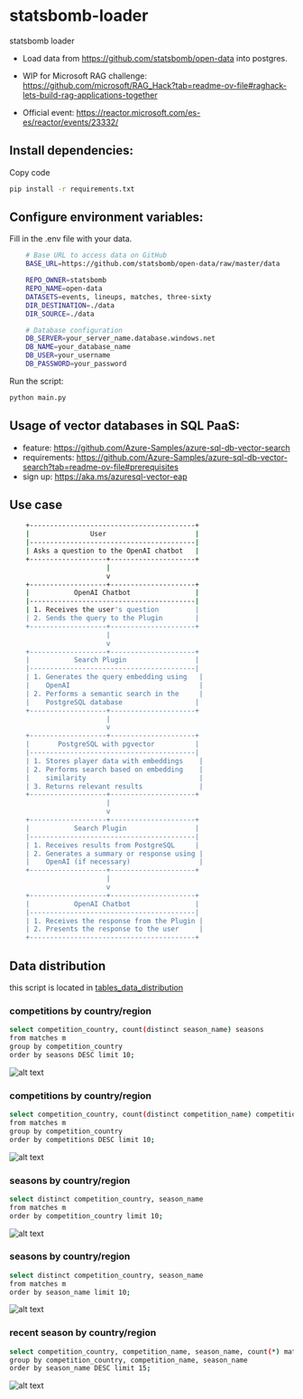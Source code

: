 # statsbomb-loader
statsbomb loader

- Load data from https://github.com/statsbomb/open-data into postgres.

- WIP for Microsoft RAG challenge:
https://github.com/microsoft/RAG_Hack?tab=readme-ov-file#raghack-lets-build-rag-applications-together

- Official event: https://reactor.microsoft.com/es-es/reactor/events/23332/


## Install dependencies:

Copy code
```bash
pip install -r requirements.txt
```

## Configure environment variables:

Fill in the .env file with your data.

```bash
    # Base URL to access data on GitHub
    BASE_URL=https://github.com/statsbomb/open-data/raw/master/data

    REPO_OWNER=statsbomb
    REPO_NAME=open-data
    DATASETS=events, lineups, matches, three-sixty
    DIR_DESTINATION=./data
    DIR_SOURCE=./data

    # Database configuration
    DB_SERVER=your_server_name.database.windows.net
    DB_NAME=your_database_name
    DB_USER=your_username
    DB_PASSWORD=your_password
```

Run the script:

```bash
python main.py
```


## Usage of vector databases in SQL PaaS:

- feature: https://github.com/Azure-Samples/azure-sql-db-vector-search
- requirements: https://github.com/Azure-Samples/azure-sql-db-vector-search?tab=readme-ov-file#prerequisites
- sign up: https://aka.ms/azuresql-vector-eap


## Use case

```bash
    +-----------------------------------------+
    |               User                      |
    |-----------------------------------------|
    | Asks a question to the OpenAI chatbot   |
    +-------------------+---------------------+
                        |
                        v
    +-------------------+---------------------+
    |           OpenAI Chatbot                |
    |-----------------------------------------|
    | 1. Receives the user's question         |
    | 2. Sends the query to the Plugin        |
    +-------------------+---------------------+
                        |
                        v
    +-------------------+---------------------+
    |           Search Plugin                 |
    |-----------------------------------------|
    | 1. Generates the query embedding using   |
    |    OpenAI                                |
    | 2. Performs a semantic search in the     |
    |    PostgreSQL database                  |
    +-------------------+---------------------+
                        |
                        v
    +-------------------+---------------------+
    |       PostgreSQL with pgvector          |
    |-----------------------------------------|
    | 1. Stores player data with embeddings    |
    | 2. Performs search based on embedding    |
    |    similarity                            |
    | 3. Returns relevant results              |
    +-------------------+---------------------+
                        |
                        v
    +-------------------+---------------------+
    |           Search Plugin                 |
    |-----------------------------------------|
    | 1. Receives results from PostgreSQL     |
    | 2. Generates a summary or response using |
    |    OpenAI (if necessary)                 |
    +-------------------+---------------------+
                        |
                        v
    +-------------------+---------------------+
    |           OpenAI Chatbot                |
    |-----------------------------------------|
    | 1. Receives the response from the Plugin |
    | 2. Presents the response to the user     |
    +-----------------------------------------+

```


## Data distribution

this script is located in [tables_data_distribution](.\postgres\tables_data_distribution.sql)


### competitions by country/region
```bash
select competition_country, count(distinct season_name) seasons
from matches m
group by competition_country
order by seasons DESC limit 10;
```

![alt text](images/image.png)

### competitions by country/region
```bash
select competition_country, count(distinct competition_name) competitions
from matches m
group by competition_country
order by competitions DESC limit 10;
```
![alt text](images/image-1.png)

### seasons by country/region
```bash
select distinct competition_country, season_name
from matches m
order by competition_country limit 10;
```

![alt text](images/image-2.png)

### seasons by country/region
```bash
select distinct competition_country, season_name
from matches m
order by season_name limit 10;
```

![alt text](images/image-3.png)

### recent season by country/region
```bash
select competition_country, competition_name, season_name, count(*) matches
group by competition_country, competition_name, season_name
order by season_name DESC limit 15;
```

![alt text](images/image-4.png)

